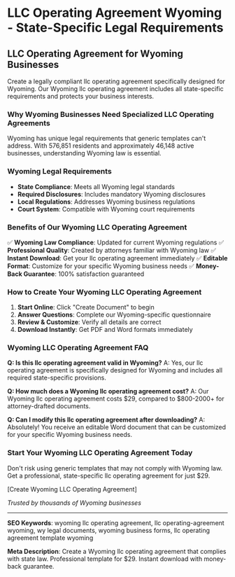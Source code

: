 # LLC Operating Agreement Wyoming - State-Specific Legal Requirements

## LLC Operating Agreement for Wyoming Businesses

Create a legally compliant llc operating agreement specifically designed for Wyoming. Our Wyoming llc operating agreement includes all state-specific requirements and protects your business interests.

### Why Wyoming Businesses Need Specialized LLC Operating Agreements

Wyoming has unique legal requirements that generic templates can't address. With 576,851 residents and approximately 46,148 active businesses, understanding Wyoming law is essential.

### Wyoming Legal Requirements

- **State Compliance**: Meets all Wyoming legal standards
- **Required Disclosures**: Includes mandatory Wyoming disclosures
- **Local Regulations**: Addresses Wyoming business regulations
- **Court System**: Compatible with Wyoming court requirements

### Benefits of Our Wyoming LLC Operating Agreement

✅ **Wyoming Law Compliance**: Updated for current Wyoming regulations
✅ **Professional Quality**: Created by attorneys familiar with Wyoming law
✅ **Instant Download**: Get your llc operating agreement immediately
✅ **Editable Format**: Customize for your specific Wyoming business needs
✅ **Money-Back Guarantee**: 100% satisfaction guaranteed

### How to Create Your Wyoming LLC Operating Agreement

1. **Start Online**: Click "Create Document" to begin
2. **Answer Questions**: Complete our Wyoming-specific questionnaire
3. **Review & Customize**: Verify all details are correct
4. **Download Instantly**: Get PDF and Word formats immediately

### Wyoming LLC Operating Agreement FAQ

**Q: Is this llc operating agreement valid in Wyoming?**
A: Yes, our llc operating agreement is specifically designed for Wyoming and includes all required state-specific provisions.

**Q: How much does a Wyoming llc operating agreement cost?**
A: Our Wyoming llc operating agreement costs $29, compared to $800-2000+ for attorney-drafted documents.

**Q: Can I modify this llc operating agreement after downloading?**
A: Absolutely! You receive an editable Word document that can be customized for your specific Wyoming business needs.

### Start Your Wyoming LLC Operating Agreement Today

Don't risk using generic templates that may not comply with Wyoming law. Get a professional, state-specific llc operating agreement for just $29.

[Create Wyoming LLC Operating Agreement]

*Trusted by thousands of Wyoming businesses*

---

**SEO Keywords**: wyoming llc operating agreement, llc operating-agreement wyoming, wy legal documents, wyoming business forms, llc operating agreement template wyoming

**Meta Description**: Create a Wyoming llc operating agreement that complies with state law. Professional template for $29. Instant download with money-back guarantee.
